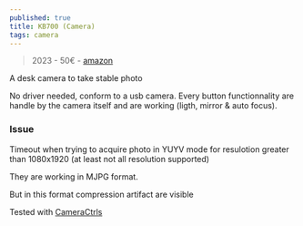 ```yaml
---
published: true
title: KB700 (Camera)
tags: camera
---
```

> 2023 - 50€ - [amazon](https://www.amazon.fr/dp/B0BB2Q8RK6?psc=1&ref=ppx_yo2ov_dt_b_product_details)

A desk camera to take stable photo

No driver needed, conform to a usb camera. Every button functionnality are handle
by the camera itself and are working (ligth, mirror & auto focus).

### Issue
Timeout when trying to acquire photo in YUYV mode for resulotion greater than 1080x1920 (at least not all resolution supported)

They are working in MJPG format.

But in this format compression artifact are visible

Tested with [CameraCtrls](https://github.com/soyersoyer/cameractrls)

